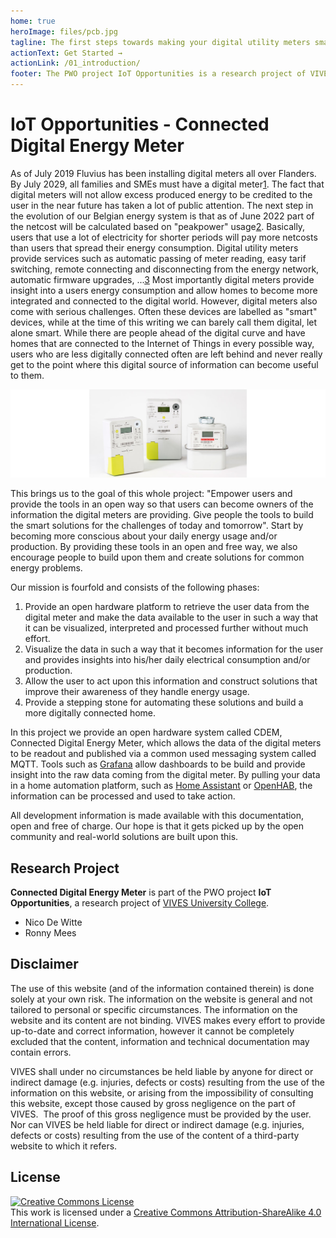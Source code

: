 ```yaml
---
home: true
heroImage: files/pcb.jpg
tagline: The first steps towards making your digital utility meters smart
actionText: Get Started →
actionLink: /01_introduction/
footer: The PWO project IoT Opportunities is a research project of VIVES University College
---
```


# IoT Opportunities - Connected Digital Energy Meter

As of July 2019 Fluvius has been installing digital meters all over Flanders. By July 2029, all families and SMEs must have a digital meter[1]. The fact that digital meters will not allow excess produced energy to be credited to the user in the near future has taken a lot of public attention. The next step in the evolution of our Belgian energy system is that as of June 2022 part of the netcost will be calculated based on "peakpower" usage[2]. Basically, users that use a lot of electricity for shorter periods will pay more netcosts than users that spread their energy consumption. Digital utility meters provide services such as automatic passing of meter reading, easy tarif switching, remote connecting and disconnecting from the energy network, automatic firmware upgrades, ...[3] Most importantly digital meters provide insight into a users energy consumption and allow homes to become more integrated and connected to the digital world. However, digital meters also come with serious challenges. Often these devices are labelled as "smart" devices, while at the time of this writing we can barely call them digital, let alone smart. While there are people ahead of the digital curve and have homes that are connected to the Internet of Things in every possible way, users who are less digitally connected often are left behind and never really get to the point where this digital source of information can become useful to them.

![Digital Meter](./images/digital-meter.jpg)

This brings us to the goal of this whole project: "Empower users and provide the tools in an open way so that users can become owners of the information the digital meters are providing. Give people the tools to build the smart solutions for the challenges of today and tomorrow". Start by becoming more conscious about your daily energy usage and/or production. By providing these tools in an open and free way, we also encourage people to build upon them and create solutions for common energy problems.

Our mission is fourfold and consists of the following phases:

1. Provide an open hardware platform to retrieve the user data from the digital meter and make the data available to the user in such a way that it can be visualized, interpreted and processed further without much effort.
2. Visualize the data in such a way that it becomes information for the user and provides insights into his/her daily electrical consumption and/or production.
3. Allow the user to act upon this information and construct solutions that improve their awareness of they handle energy usage.
4. Provide a stepping stone for automating these solutions and build a more digitally connected home.

<!-- FIGUUR! -->

In this project we provide an open hardware system called CDEM, Connected Digital Energy Meter, which allows the data of the digital meters to be readout and published via a common used messaging system called MQTT. Tools such as [Grafana](https://grafana.com/) allow dashboards to be build and provide insight into the raw data coming from the digital meter. By pulling your data in a home automation platform, such as [Home Assistant](https://www.home-assistant.io/) or [OpenHAB](https://www.openhab.org/), the information can be processed and used to take action.

All development information is made available with this documentation, open and free of charge. Our hope is that it gets picked up by the open  community and real-world solutions are built upon this. 

<!-- References -->
[1]: https://www.fluvius.be/nl/thema/meters-en-meterstanden/digitale-meter/wanneer-krijg-ik-een-digitale-meter
[2]: https://www.test-aankoop.be/woning-energie/gas-elektriciteit-mazout-pellets/nieuws/waarom-je-beter-je-stroomverbruik-spreidt-vanaf-2022
[3]: https://www.vlaanderen.be/bouwen-wonen-en-energie/zelf-energie-produceren/zonnepanelen-en-zonneboilers/de-digitale-energiemeter#wat-kunnen-digitale-meters-meer-dan-gewone-meters

## Research Project

**Connected Digital Energy Meter** is part of the PWO project **IoT Opportunities**, a research project of [VIVES University College](https://www.vives.be).

* Nico De Witte
* Ronny Mees

## Disclaimer

The use of this website (and of the information contained therein) is done solely at your own risk. The information on the website is general and not tailored to personal or specific  circumstances. The information on the website and its content are not binding. VIVES makes every effort to provide up-to-date and correct information, however it cannot be completely excluded that the content, information and technical documentation may contain  errors. 

VIVES shall under no circumstances be held liable by anyone for direct or indirect damage (e.g. injuries, defects or costs) resulting from the use of the information on this website,  or arising from the impossibility of consulting this website, except those caused by gross negligence on the part of VIVES.  The proof of this gross negligence must be provided by the user.
 
Nor can VIVES be held liable for direct or indirect damage (e.g. injuries, defects or costs) resulting from the use of the content of a third-party website to which it refers.

## License

<a rel="license" href="http://creativecommons.org/licenses/by-sa/4.0/"><img alt="Creative Commons License" style="border-width:0" src="https://i.creativecommons.org/l/by-sa/4.0/88x31.png" /></a><br />This work is licensed under a <a rel="license" href="http://creativecommons.org/licenses/by-sa/4.0/">Creative Commons Attribution-ShareAlike 4.0 International License</a>.
